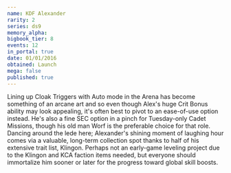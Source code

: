 ```yaml
---
name: KDF Alexander
rarity: 2
series: ds9
memory_alpha:
bigbook_tier: 8
events: 12
in_portal: true
date: 01/01/2016
obtained: Launch
mega: false
published: true
---
```


Lining up Cloak Triggers with Auto mode in the Arena has become something of an arcane art and so even though Alex's huge Crit Bonus ability may look appealing, it's often best to pivot to an ease-of-use option instead. He's also a fine SEC option in a pinch for Tuesday-only Cadet Missions, though his old man Worf is the preferable choice for that role.
Dancing around the lede here; Alexander's shining moment of laughing hour comes via a valuable, long-term collection spot thanks to half of his extensive trait list, Klingon. Perhaps not an early-game leveling project due to the Klingon and KCA faction items needed, but everyone should immortalize him sooner or later for the progress toward global skill boosts.
